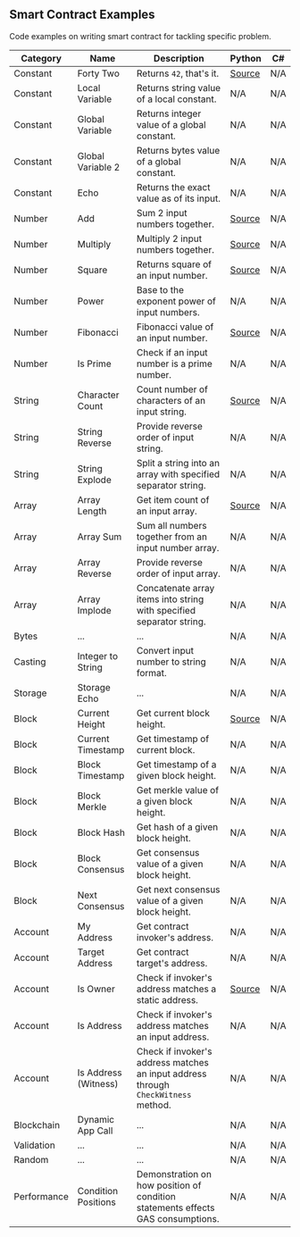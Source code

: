 ## Smart Contract Examples

Code examples on writing smart contract for tackling specific problem.

| Category | Name | Description | Python | C#
| --- | --- | --- | --- | ---
| Constant | Forty Two | Returns `42`, that's it. | [Source](../examples/python/constant/forty-two.py) | N/A
| Constant | Local Variable | Returns string value of a local constant. | N/A | N/A
| Constant | Global Variable | Returns integer value of a global constant. | N/A | N/A
| Constant | Global Variable 2 | Returns bytes value of a global constant. | N/A | N/A
| Constant | Echo | Returns the exact value as of its input. | N/A | N/A
| Number | Add | Sum 2 input numbers together. | [Source](../examples/python/number/add.py) | N/A
| Number | Multiply | Multiply 2 input numbers together. | [Source](../examples/python/number/multiply.py) | N/A
| Number | Square | Returns square of an input number. | [Source](../examples/python/number/square.py) | N/A
| Number | Power | Base to the exponent power of input numbers. | N/A | N/A
| Number | Fibonacci | Fibonacci value of an input number. | [Source](../examples/python/number/fibonacci.py) | N/A
| Number | Is Prime | Check if an input number is a prime number. | N/A | N/A
| String | Character Count | Count number of characters of an input string. | [Source](../examples/python/string/character-count.py) | N/A
| String | String Reverse | Provide reverse order of input string. | N/A | N/A
| String | String Explode | Split a string into an array with specified separator string. | N/A | N/A
| Array | Array Length | Get item count of an input array. | [Source](../examples/python/array/array-length.py) | N/A
| Array | Array Sum | Sum all numbers together from an input number array. | N/A | N/A
| Array | Array Reverse | Provide reverse order of input array. | N/A | N/A
| Array | Array Implode | Concatenate array items into string with specified separator string. | N/A | N/A
| Bytes | ... | ... | N/A | N/A
| Casting | Integer to String | Convert input number to string format. | N/A | N/A
| Storage | Storage Echo | ... | N/A | N/A
| Block | Current Height | Get current block height. | [Source](../examples/python/block/current-height.py) | N/A
| Block | Current Timestamp | Get timestamp of current block. | N/A | N/A
| Block | Block Timestamp | Get timestamp of a given block height. | N/A | N/A
| Block | Block Merkle | Get merkle value of a given block height. | N/A | N/A
| Block | Block Hash | Get hash of a given block height. | N/A | N/A
| Block | Block Consensus | Get consensus value of a given block height. | N/A | N/A
| Block | Next Consensus | Get next consensus value of a given block height. | N/A | N/A
| Account | My Address | Get contract invoker's address. | N/A | N/A
| Account | Target Address | Get contract target's address. | N/A | N/A
| Account | Is Owner | Check if invoker's address matches a static address. | [Source](../examples/python/account/is-owner.py) | N/A
| Account | Is Address | Check if invoker's address matches an input address. | N/A | N/A
| Account | Is Address (Witness) | Check if invoker's address matches an input address through `CheckWitness` method. | N/A | N/A
| Blockchain | Dynamic App Call | ... | N/A | N/A
| Validation | ... | ... | N/A | N/A
| Random | ... | ... | N/A | N/A
| Performance | Condition Positions | Demonstration on how position of condition statements effects GAS consumptions. | N/A | N/A
